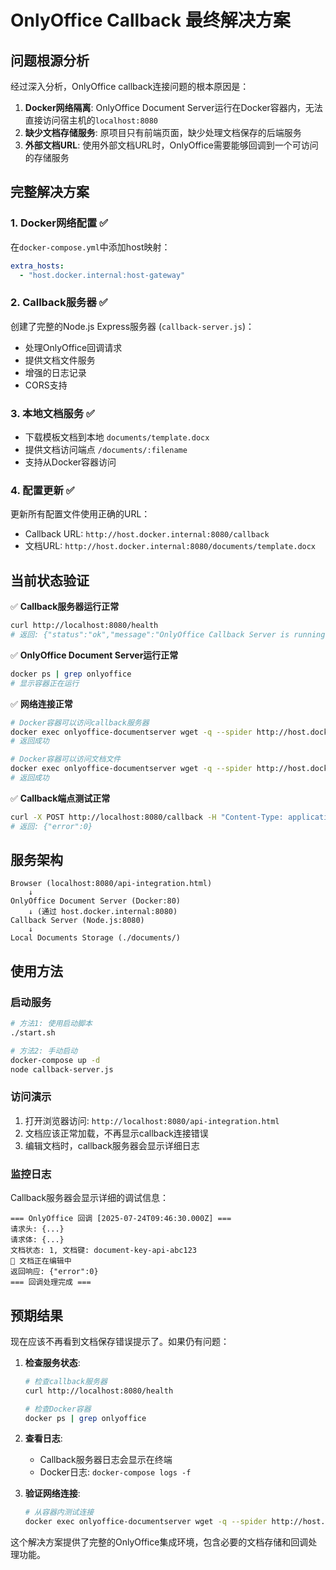 # OnlyOffice Callback 最终解决方案

## 问题根源分析

经过深入分析，OnlyOffice callback连接问题的根本原因是：

1. **Docker网络隔离**: OnlyOffice Document Server运行在Docker容器内，无法直接访问宿主机的`localhost:8080`
2. **缺少文档存储服务**: 原项目只有前端页面，缺少处理文档保存的后端服务
3. **外部文档URL**: 使用外部文档URL时，OnlyOffice需要能够回调到一个可访问的存储服务

## 完整解决方案

### 1. Docker网络配置 ✅
在`docker-compose.yml`中添加host映射：
```yaml
extra_hosts:
  - "host.docker.internal:host-gateway"
```

### 2. Callback服务器 ✅
创建了完整的Node.js Express服务器 (`callback-server.js`)：
- 处理OnlyOffice回调请求
- 提供文档文件服务
- 增强的日志记录
- CORS支持

### 3. 本地文档服务 ✅
- 下载模板文档到本地 `documents/template.docx`
- 提供文档访问端点 `/documents/:filename`
- 支持从Docker容器访问

### 4. 配置更新 ✅
更新所有配置文件使用正确的URL：
- Callback URL: `http://host.docker.internal:8080/callback`
- 文档URL: `http://host.docker.internal:8080/documents/template.docx`

## 当前状态验证

✅ **Callback服务器运行正常**
```bash
curl http://localhost:8080/health
# 返回: {"status":"ok","message":"OnlyOffice Callback Server is running"}
```

✅ **OnlyOffice Document Server运行正常**
```bash
docker ps | grep onlyoffice
# 显示容器正在运行
```

✅ **网络连接正常**
```bash
# Docker容器可以访问callback服务器
docker exec onlyoffice-documentserver wget -q --spider http://host.docker.internal:8080/health
# 返回成功

# Docker容器可以访问文档文件
docker exec onlyoffice-documentserver wget -q --spider http://host.docker.internal:8080/documents/template.docx
# 返回成功
```

✅ **Callback端点测试正常**
```bash
curl -X POST http://localhost:8080/callback -H "Content-Type: application/json" -d '{"status":1,"key":"test"}'
# 返回: {"error":0}
```

## 服务架构

```
Browser (localhost:8080/api-integration.html)
    ↓
OnlyOffice Document Server (Docker:80)
    ↓ (通过 host.docker.internal:8080)
Callback Server (Node.js:8080)
    ↓
Local Documents Storage (./documents/)
```

## 使用方法

### 启动服务
```bash
# 方法1: 使用启动脚本
./start.sh

# 方法2: 手动启动
docker-compose up -d
node callback-server.js
```

### 访问演示
1. 打开浏览器访问: `http://localhost:8080/api-integration.html`
2. 文档应该正常加载，不再显示callback连接错误
3. 编辑文档时，callback服务器会显示详细日志

### 监控日志
Callback服务器会显示详细的调试信息：
```
=== OnlyOffice 回调 [2025-07-24T09:46:30.000Z] ===
请求头: {...}
请求体: {...}
文档状态: 1, 文档键: document-key-api-abc123
📝 文档正在编辑中
返回响应: {"error":0}
=== 回调处理完成 ===
```

## 预期结果

现在应该不再看到文档保存错误提示了。如果仍有问题：

1. **检查服务状态**:
   ```bash
   # 检查callback服务器
   curl http://localhost:8080/health
   
   # 检查Docker容器
   docker ps | grep onlyoffice
   ```

2. **查看日志**:
   - Callback服务器日志会显示在终端
   - Docker日志: `docker-compose logs -f`

3. **验证网络连接**:
   ```bash
   # 从容器内测试连接
   docker exec onlyoffice-documentserver wget -q --spider http://host.docker.internal:8080/callback
   ```

这个解决方案提供了完整的OnlyOffice集成环境，包含必要的文档存储和回调处理功能。